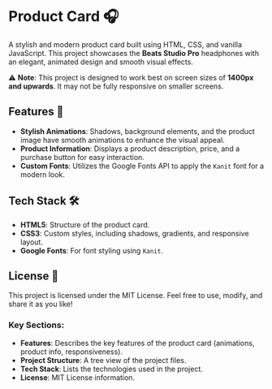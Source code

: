 # Product Card 🎧

A stylish and modern product card built using HTML, CSS, and vanilla JavaScript. This project showcases the **Beats Studio Pro** headphones with an elegant, animated design and smooth visual effects.

⚠️ **Note**: This project is designed to work best on screen sizes of **1400px and upwards**. It may not be fully responsive on smaller screens.

## Features 🚀

- **Stylish Animations**: Shadows, background elements, and the product image have smooth animations to enhance the visual appeal.
- **Product Information**: Displays a product description, price, and a purchase button for easy interaction.
- **Custom Fonts**: Utilizes the Google Fonts API to apply the `Kanit` font for a modern look.


## Tech Stack 🛠️

- **HTML5**: Structure of the product card.
- **CSS3**: Custom styles, including shadows, gradients, and responsive layout.
- **Google Fonts**: For font styling using `Kanit`.

## License 📄

This project is licensed under the MIT License. Feel free to use, modify, and share it as you like!

### Key Sections:
- **Features**: Describes the key features of the product card (animations, product info, responsiveness).
- **Project Structure**: A tree view of the project files.
- **Tech Stack**: Lists the technologies used in the project.
- **License**: MIT License information.
